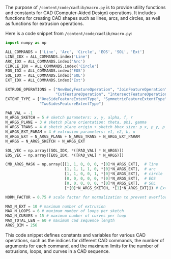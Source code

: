 The purpose of `/content/code/cadlib/macro.py` is to provide utility functions and constants for CAD (Computer-Aided Design) operations. It includes functions for creating CAD shapes such as lines, arcs, and circles, as well as functions for extrusion operations.

Here is a code snippet from `/content/code/cadlib/macro.py`:

```python
import numpy as np

ALL_COMMANDS = ['Line', 'Arc', 'Circle', 'EOS', 'SOL', 'Ext']
LINE_IDX = ALL_COMMANDS.index('Line')
ARC_IDX = ALL_COMMANDS.index('Arc')
CIRCLE_IDX = ALL_COMMANDS.index('Circle')
EOS_IDX = ALL_COMMANDS.index('EOS')
SOL_IDX = ALL_COMMANDS.index('SOL')
EXT_IDX = ALL_COMMANDS.index('Ext')

EXTRUDE_OPERATIONS = ["NewBodyFeatureOperation", "JoinFeatureOperation",
                      "CutFeatureOperation", "IntersectFeatureOperation"]
EXTENT_TYPE = ["OneSideFeatureExtentType", "SymmetricFeatureExtentType",
               "TwoSidesFeatureExtentType"]

PAD_VAL = -1
N_ARGS_SKETCH = 5 # sketch parameters: x, y, alpha, f, r
N_ARGS_PLANE = 3 # sketch plane orientation: theta, phi, gamma
N_ARGS_TRANS = 4 # sketch plane origin + sketch bbox size: p_x, p_y, p_z, s
N_ARGS_EXT_PARAM = 4 # extrusion parameters: e1, e2, b, u
N_ARGS_EXT = N_ARGS_PLANE + N_ARGS_TRANS + N_ARGS_EXT_PARAM
N_ARGS = N_ARGS_SKETCH + N_ARGS_EXT

SOL_VEC = np.array([SOL_IDX, *([PAD_VAL] * N_ARGS)])
EOS_VEC = np.array([EOS_IDX, *([PAD_VAL] * N_ARGS)])

CMD_ARGS_MASK = np.array([[1, 1, 0, 0, 0, *[0]*N_ARGS_EXT],  # line
                          [1, 1, 1, 1, 0, *[0]*N_ARGS_EXT],  # arc
                          [1, 1, 0, 0, 1, *[0]*N_ARGS_EXT],  # circle
                          [0, 0, 0, 0, 0, *[0]*N_ARGS_EXT],  # EOS
                          [0, 0, 0, 0, 0, *[0]*N_ARGS_EXT],  # SOL
                          [*[0]*N_ARGS_SKETCH, *[1]*N_ARGS_EXT]]) # Extrude

NORM_FACTOR = 0.75 # scale factor for normalization to prevent overflow during augmentation

MAX_N_EXT = 10 # maximum number of extrusion
MAX_N_LOOPS = 6 # maximum number of loops per sketch
MAX_N_CURVES = 15 # maximum number of curves per loop
MAX_TOTAL_LEN = 60 # maximum cad sequence length
ARGS_DIM = 256
```

This code snippet defines constants and variables for various CAD operations, such as the indices for different CAD commands, the number of arguments for each command, and the maximum limits for the number of extrusions, loops, and curves in a CAD sequence.